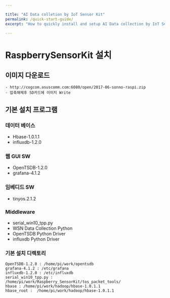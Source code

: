```yaml
---

title: "AI Data colletion by IoT Sensor Kit"
permalink: /quick-start-guide/
excerpt: "How to quickly install and setup AI Data collection by IoT Sensor Kit."

---
```


# RaspberrySensorKit 설치

## 이미지 다운로드
```
- http://cogcom.asuscomm.com:6080/open/2017-06-sonno-raspi.zip
- 압축해제후 SD카드에 이미지 Write
```
## 기본 설치 프로그램

### 데이터 베이스
- Hbase-1.0.1.1
- influxdb-1.2.0

### 웹 GUI SW
- OpenTSDB-1.2.0
- grafana-4.1.2

### 임베디드 SW
- tinyos.2.1.2

### Middleware 
- serial_win10_tpp.py
- WSN Data Collection Python 
- OpenTSDB Python Driver
- influxdb Python Driver
 
### 기본 설치 디렉토리
```
OpenTSDB-1.2.0 : /home/pi/work/opentsdb
grafana-4.1.2 : /etc/grafana
influxdb-1.2.0 : /etc/influxdb
serial_win10_tpp.py : /home/pi/work/Raspberry_SensorKit/tos_packet_tools/
hbase : /home/pi/work/hadoop/hbase-1.0.1.1
hbase_root :  /home/pi/work/hadoop/hbase-1.0.1.1
```





